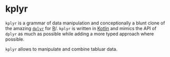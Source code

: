 # kplyr


`kplyr` is a grammar of data manipulation and conceptionally a blunt clone of the amazing [`dplyr`](https://github.com/hadley/dplyr) for [R](https://www.r-project.org/)/. `kplyr` is written in [Kotlin]() and mimics the API of `dplyr` as much as possible while adding a more typed approach where possible.

`kplyr` allows to manipulate and combine tabluar data.